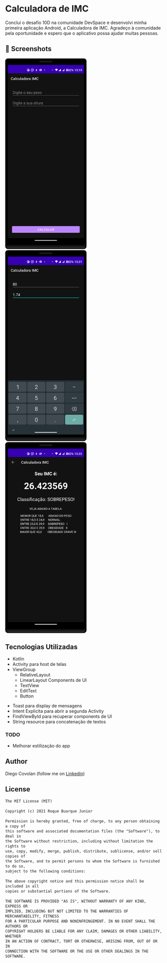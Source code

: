 # Calculadora de IMC
Concluí o desafio 10D na comunidade DevSpace e desenvolvi minha primeira aplicação Android, a Calculadora de IMC. Agradeço à comunidade pela oportunidade e espero que o aplicativo possa ajudar muitas pessoas.

## :camera_flash: Screenshots
<!-- You can add more screenshots here if you like --> 
<img src="/result/Screenshot_20230501_151952.png" width="260">&emsp;<img src="/result/Screenshot_20230501_152137.png" width="260">&emsp;<img src="/result/Screenshot_20230501_152310.png" width="260">&emsp;
  
## Tecnologias Utilizadas 
* Kotlin
* Activity para host de telas
* ViewGroup
  * RelativeLayout
  * LinearLayout
Components de UI
  - TextView
  - EditText
  - Button 
- Toast para display de mensagens
- Intent Explicita para abrir a segunda Activity
- FindViewById para recuperar components de UI
- String resource para concatenação de textos
  
  
### TODO
- Melhorar estilização do app

## Author
Diego Covolan (follow me on [Linkedin](https://www.linkedin.com/in/diego-covolan-android-developer-ux-ui-designer/))

## License
```
The MIT License (MIT)

Copyright (c) 2021 Roque Buarque Junior

Permission is hereby granted, free of charge, to any person obtaining a copy of
this software and associated documentation files (the "Software"), to deal in
the Software without restriction, including without limitation the rights to
use, copy, modify, merge, publish, distribute, sublicense, and/or sell copies of
the Software, and to permit persons to whom the Software is furnished to do so,
subject to the following conditions:

The above copyright notice and this permission notice shall be included in all
copies or substantial portions of the Software.

THE SOFTWARE IS PROVIDED "AS IS", WITHOUT WARRANTY OF ANY KIND, EXPRESS OR
IMPLIED, INCLUDING BUT NOT LIMITED TO THE WARRANTIES OF MERCHANTABILITY, FITNESS
FOR A PARTICULAR PURPOSE AND NONINFRINGEMENT. IN NO EVENT SHALL THE AUTHORS OR
COPYRIGHT HOLDERS BE LIABLE FOR ANY CLAIM, DAMAGES OR OTHER LIABILITY, WHETHER
IN AN ACTION OF CONTRACT, TORT OR OTHERWISE, ARISING FROM, OUT OF OR IN
CONNECTION WITH THE SOFTWARE OR THE USE OR OTHER DEALINGS IN THE SOFTWARE.
```
